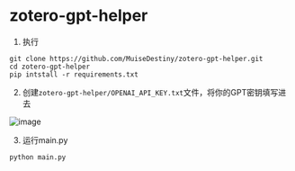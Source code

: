 # zotero-gpt-helper



1. 执行
```
git clone https://github.com/MuiseDestiny/zotero-gpt-helper.git
cd zotero-gpt-helper
pip intstall -r requirements.txt
```

2. 创建`zotero-gpt-helper/OPENAI_API_KEY.txt`文件，将你的GPT密钥填写进去

![image](https://user-images.githubusercontent.com/51939531/230593749-4a78e859-620f-4257-ad51-5cfe18fe1411.png)

3. 运行main.py

```
python main.py
```
